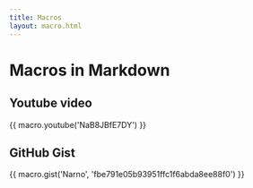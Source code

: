 ```yaml
---
title: Macros
layout: macro.html
---
```

# Macros in Markdown

## Youtube video
{{ macro.youtube('NaB8JBfE7DY') }}

## GitHub Gist
{{ macro.gist('Narno', 'fbe791e05b93951ffc1f6abda8ee88f0') }}
